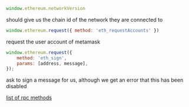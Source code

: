 
```js
window.ethereum.networkVersion
```
should give us the chain id of the network they are connected to

```js
window.ethereum.request({ method: 'eth_requestAccounts' })
```
request the user account of metamask

```js
window.ethereum.request({
    method: 'eth_sign',
    params: [address, message],
});
```
ask to sign a message for us, although we get an error that this has been disabled

[list of rpc methods](https://ethereum.org/en/developers/docs/apis/json-rpc/#json-rpc-methods)
